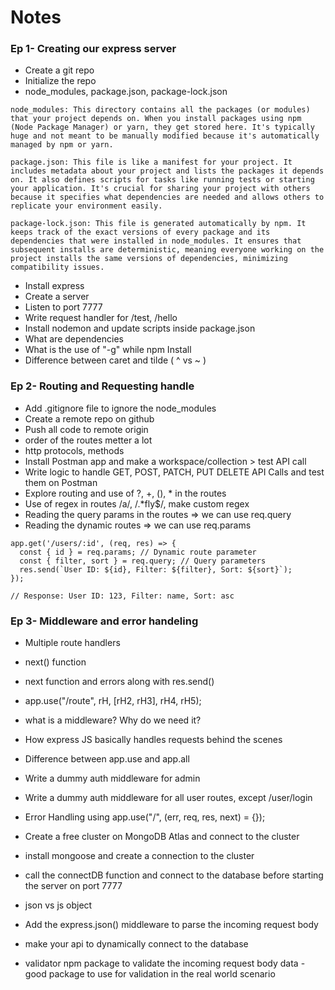 # Notes
### Ep 1- Creating our express server
- Create a git repo
- Initialize the repo
- node_modules, package.json, package-lock.json
```
node_modules: This directory contains all the packages (or modules) that your project depends on. When you install packages using npm (Node Package Manager) or yarn, they get stored here. It's typically huge and not meant to be manually modified because it's automatically managed by npm or yarn.

package.json: This file is like a manifest for your project. It includes metadata about your project and lists the packages it depends on. It also defines scripts for tasks like running tests or starting your application. It's crucial for sharing your project with others because it specifies what dependencies are needed and allows others to replicate your environment easily.

package-lock.json: This file is generated automatically by npm. It keeps track of the exact versions of every package and its dependencies that were installed in node_modules. It ensures that subsequent installs are deterministic, meaning everyone working on the project installs the same versions of dependencies, minimizing compatibility issues.
```
- Install express
- Create a server
- Listen to port 7777
- Write request handler for /test, /hello
- Install nodemon and update scripts inside package.json
- What are dependencies
- What is the use of "-g" while npm Install
- Difference between caret  and tilde ( ^ vs ~ )
### Ep 2- Routing and Requesting handle
- Add .gitignore file to ignore the node_modules
- Create a remote repo on github
- Push all code to remote origin
- order of the routes metter a lot
- http protocols, methods
- Install Postman app and make a workspace/collection > test API call
- Write logic to handle GET, POST, PATCH, PUT DELETE API Calls and test them on Postman
- Explore routing and use of ?, +, (), * in the routes
- Use of regex in routes /a/, /.*fly$/, make custom regex
- Reading the query params in the routes => we can use req.query
- Reading the dynamic routes => we can use req.params
```
app.get('/users/:id', (req, res) => {
  const { id } = req.params; // Dynamic route parameter
  const { filter, sort } = req.query; // Query parameters
  res.send(`User ID: ${id}, Filter: ${filter}, Sort: ${sort}`);
});

// Response: User ID: 123, Filter: name, Sort: asc
```
### Ep 3- Middleware and error handeling
- Multiple route handlers
- next() function
- next function and errors along with res.send()
- app.use("/route", rH, [rH2, rH3], rH4, rH5);
- what is a middleware? Why do we need it?
- How express JS basically handles requests behind the scenes
- Difference between app.use and app.all
- Write a dummy auth middleware for admin
- Write a dummy auth middleware for all user routes, except /user/login
- Error Handling using app.use("/", (err, req, res, next) = {});

- Create a free cluster on MongoDB Atlas and connect to the cluster
- install mongoose and create a connection to the cluster
- call the connectDB function and connect to the database before starting the server on port 7777
- json vs js object
- Add the express.json() middleware to parse the incoming request body
- make your api to dynamically connect to the database
- validator npm package to validate the incoming request body data - good package to use for validation in the real world scenario